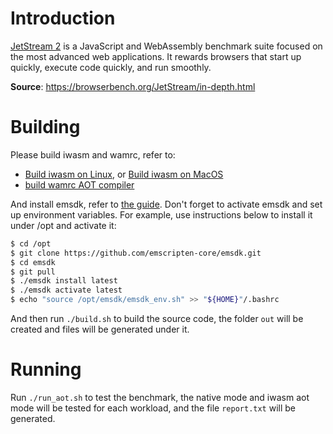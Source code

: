 # Introduction

[JetStream 2](https://browserbench.org/JetStream) is a JavaScript and WebAssembly benchmark suite focused on the most advanced web applications. It rewards browsers that start up quickly, execute code quickly, and run smoothly.

**Source**: https://browserbench.org/JetStream/in-depth.html

# Building

Please build iwasm and wamrc, refer to:
- [Build iwasm on Linux](../../../doc/build_wamr.md#linux), or [Build iwasm on MacOS](../../../doc/build_wamr.md#macos)
- [build wamrc AOT compiler](../../../README.md#build-wamrc-aot-compiler)

And install emsdk, refer to [the guide](https://emscripten.org/docs/getting_started/downloads.html). Don't forget to activate
 emsdk and set up environment variables. For example, use instructions below to install it under /opt and activate it:
``` bash
$ cd /opt
$ git clone https://github.com/emscripten-core/emsdk.git
$ cd emsdk
$ git pull
$ ./emsdk install latest
$ ./emsdk activate latest
$ echo "source /opt/emsdk/emsdk_env.sh" >> "${HOME}"/.bashrc
```

And then run `./build.sh` to build the source code, the folder `out` will be created and files will be generated under it.

# Running

Run `./run_aot.sh` to test the benchmark, the native mode and iwasm aot mode will be tested for each workload, and the file `report.txt` will be generated.
